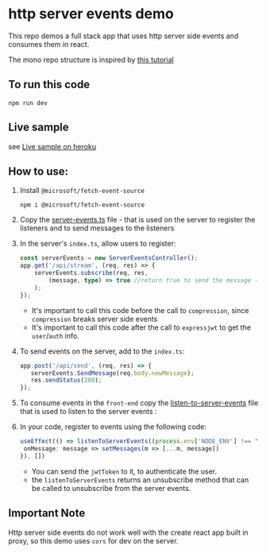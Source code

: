 #  http server events demo 
This repo demos a full stack app that uses http server side events and consumes them in react.

The mono repo structure is inspired by [this tutorial](https://remult.dev/tutorials/react/)

## To run this code
```
npm run dev
```

## Live sample
see [Live sample on heroku]()

## How to use:
1. Install `@microsoft/fetch-event-source`
   ```
   npm i @microsoft/fetch-event-source
   ```
2. Copy the [server-events.ts](https://github.com/noam-honig/http-server-events/blob/master/src/server/server-events.ts) file - that is used on the server to register the listeners and to send messages to the listeners 
3. In the server's `index.ts`, allow users to register:
   ```ts
   const serverEvents = new ServerEventsController();
   app.get('/api/stream', (req, res) => {
       serverEvents.subscribe(req, res,
           (message, type) => true //return true to send the message - use this arrow function to filter the messages based on the user or other rules
       );
   });
   ```
   * It's important to call this code before the call to `compression`, since `compression` breaks server side events
   * It's important to call this code after the call to `expressjwt` to get the `user`/`auth` info.

4. To send events on the server, add to the `index.ts`:
   ```ts
   app.post('/api/send', (req, res) => {
      serverEvents.SendMessage(req.body.newMessage);
      res.sendStatus(200);
   });
   ```
5. To consume events in the `front-end` copy the [listen-to-server-events](https://github.com/noam-honig/http-server-events/blob/7a15781dde06727279b8053bf61785895bad14c0/src/listen-to-server-events.ts) file that is used to listen to the server events 
:
6. In your code, register to events using the following code:
   ```ts
   useEffect(() => listenToServerEvents((process.env['NODE_ENV'] !== "production" ? 'http://localhost:3002' : '') + '/api/stream', {
    onMessage: message => setMessages(m => [...m, message])
   }), [])
   ```
   * You can send the `jwtToken` to it, to authenticate the user.
   * the `listenToServerEvents` returns an unsubscribe method that can be called to unsubscribe from the server events.


## Important Note
Http server side events do not work well with the create react app built in proxy, so this demo uses `cors` for dev on the server.